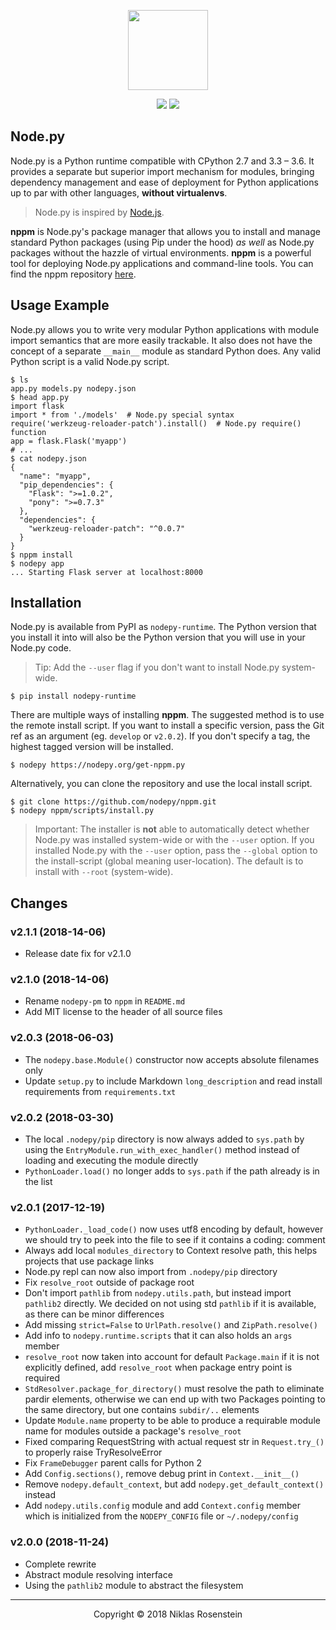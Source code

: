 <p align="center"><img src="https://i.imgur.com/fy4KZIW.png" height="128px"></p>
<p align="center">
  <img src="https://img.shields.io/badge/License-MIT-yellow.svg">
  <img src="https://travis-ci.org/nodepy/nodepy.svg?branch=develop">
</p>

## Node.py

Node.py is a Python runtime compatible with CPython 2.7 and 3.3 &ndash; 3.6.
It provides a separate but superior import mechanism for modules, bringing
dependency management and ease of deployment for Python applications up to par
with other languages, **without virtualenvs**.

> Node.py is inspired by [Node.js](https://nodejs.org).

**nppm** is Node.py's package manager that allows you to install and manage
standard Python packages (using Pip under the hood) *as well* as Node.py
packages without the hazzle of virtual environments. **nppm** is a powerful
tool for deploying Node.py applications and command-line tools. You can find
the nppm repository [here](https://github.com/nodepy/nppm).

## Usage Example

Node.py allows you to write very modular Python applications with module
import semantics that are more easily trackable. It also does not have the
concept of a separate `__main__` module as standard Python does. Any valid
Python script is a valid Node.py script.

```
$ ls
app.py models.py nodepy.json
$ head app.py
import flask
import * from './models'  # Node.py special syntax
require('werkzeug-reloader-patch').install()  # Node.py require() function
app = flask.Flask('myapp')
# ...
$ cat nodepy.json
{
  "name": "myapp",
  "pip_dependencies": {
    "Flask": ">=1.0.2",
    "pony": ">=0.7.3"
  },
  "dependencies": {
    "werkzeug-reloader-patch": "^0.0.7"
  }
}
$ nppm install
$ nodepy app
... Starting Flask server at localhost:8000
```

## Installation

Node.py is available from PyPI as `nodepy-runtime`. The Python version that
you install it into will also be the Python version that you will use in your
Node.py code.

> Tip: Add the `--user` flag if you don't want to install Node.py system-wide.

    $ pip install nodepy-runtime

There are multiple ways of installing **nppm**. The suggested method is to
use the remote install script. If you want to install a specific version,
pass the Git ref as an argument (eg. `develop` or `v2.0.2`). If you don't
specify a tag, the highest tagged version will be installed.

    $ nodepy https://nodepy.org/get-nppm.py

Alternatively, you can clone the repository and use the local install script.

    $ git clone https://github.com/nodepy/nppm.git
    $ nodepy nppm/scripts/install.py

> Important: The installer is **not** able to automatically detect whether
> Node.py was installed system-wide or with the `--user` option. If you
> installed Node.py with the `--user` option, pass the `--global` option to
> the install-script (global meaning user-location). The default is to install
> with `--root` (system-wide).

## Changes

### v2.1.1 (2018-14-06)

* Release date fix for v2.1.0

### v2.1.0 (2018-14-06)

* Rename `nodepy-pm` to `nppm` in `README.md`
* Add MIT license to the header of all source files

### v2.0.3 (2018-06-03)

* The `nodepy.base.Module()` constructor now accepts absolute filenames only
* Update `setup.py` to include Markdown `long_description` and read install
  requirements from `requirements.txt`

### v2.0.2 (2018-03-30)

* The local `.nodepy/pip` directory is now always added to `sys.path` by using
  the `EntryModule.run_with_exec_handler()` method instead of loading
  and executing the module directly
* `PythonLoader.load()` no longer adds to `sys.path` if the path already is
  in the list

### v2.0.1 (2017-12-19)

* `PythonLoader._load_code()` now uses utf8 encoding by default, however we
  should try to peek into the file to see if it contains a coding: comment
* Always add local `modules_directory` to Context resolve path, this helps
  projects that use package links
* Node.py repl can now also import from `.nodepy/pip` directory
* Fix `resolve_root` outside of package root
* Don't import `pathlib` from `nodepy.utils.path`, but instead import
  `pathlib2` directly. We decided on not using std `pathlib` if it is
  available, as there can be minor differences
* Add missing `strict=False` to `UrlPath.resolve()` and `ZipPath.resolve()`
* Add info to `nodepy.runtime.scripts` that it can also holds an `args` member
* `resolve_root` now taken into account for default `Package.main` if it is
  not explicitly defined, add `resolve_root` when package entry point is required
* `StdResolver.package_for_directory()` must resolve the path to eliminate
  pardir elements, otherwise we can end up with two Packages pointing to the
  same directory, but one contains `subdir/..` elements
* Update `Module.name` property to be able to produce a requirable module name
  for modules outside a package's `resolve_root`
* Fixed comparing RequestString with actual request str in `Request.try_()`
  to properly raise TryResolveError
* Fix `FrameDebugger` parent calls for Python 2
* Add `Config.sections()`, remove debug print in `Context.__init__()`
* Remove `nodepy.default_context`, but add `nodepy.get_default_context()` instead
* Add `nodepy.utils.config` module and add `Context.config` member which is
  initialized from the `NODEPY_CONFIG` file or `~/.nodepy/config`

### v2.0.0 (2018-11-24)

* Complete rewrite
* Abstract module resolving interface
* Using the `pathlib2` module to abstract the filesystem

---

<p align="center">Copyright &copy; 2018 Niklas Rosenstein</p>
